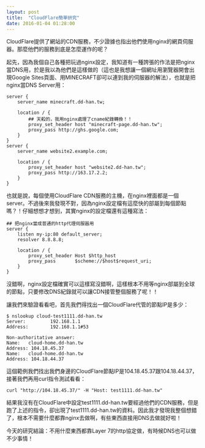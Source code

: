 ```yaml
---
layout: post
title:  "CloudFlare簡單研究" 
date: 2016-01-04 01:28:00
---
```

<!--
請依照以下格式填寫上面的發文標注
layout: post
title:  "你要的標題"
date:   20xx-xx-xx xx:xx:xx
-->
<!-- 內文  -->
CloudFlare提供了網站的CDN服務，不少證據也指出他們使用nginx的網頁伺服器。那麼他們的服務到底是怎麼運作的呢？

起先，因為我個自己各種把玩過nginx設定，我知道有一種誇張的作法是把nginx當DNS用，於是我以為他們是這樣做的（這也是我想讓一個網址用瀏覽器開會出現Google Sites頁面、用MINECRAFT卻可以連到我的伺服器的解法），也就是把nginx當DNS Server用：

    server {
        server_name minecraft.dd-han.tw;
        
        location / {
            ## 天殺的，我用nginx處理了cname紀錄轉換！！
            proxy_set_header host "minecraft-page.dd-han.tw";
            proxy_pass http://ghs.google.com;
        }
    }
    server {
        server_name website2.example.com;
        
        location / {
            proxy_set_header host "website2.dd-han.tw";
            proxy_pass http://163.17.2.2;
        }
    }

也就是說，每個使用CloudFlare CDN服務的主機，在nginx裡面都是一個server。不過後來我發現不對，因為nginx設定檔有這麼快的部屬到每個節點嗎？！仔細想想才想到，其實nginx的設定檔還有這種寫法：

    ## 把nginx當成普通的http代理伺服器用
    server {
        listen my-ip:80 default_server;
        resolver 8.8.8.8;
        
        location / {
            proxy_set_header Host $http_host
            proxy_pass       $scheme://$host$request_uri;
        }
    }


沒錯啊，nginx設定檔確實可以這樣寫沒錯啊，這樣根本不用等nginx部屬到全球的節點，只要修改DNS紀錄就可以讓CDN接管整個服務了呢！！

讓我們來驗證看看吧，首先我們得找出一個CloudFlare代管的節點IP是多少：

    $ nslookup cloud-test1111.dd-han.tw
    Server:         192.168.1.1
    Address:        192.168.1.1#53

    Non-authoritative answer:
    Name:   cloud-home.dd-han.tw
    Address: 104.18.45.37
    Name:   cloud-home.dd-han.tw
    Address: 104.18.44.37


這個範例我們找出我們身邊的CloudFlare節點IP是104.18.45.37跟104.18.44.37，接著我們再用curl指令測試看看：

    curl "http://104.18.45.37/" -H "Host: test1111.dd-han.tw"

結果我沒有在CloudFlare中設定test1111.dd-han.tw要經過他們的CDN服務，但是跑了上述的指令，卻出現了test1111.dd-han.tw的資料。因此我才發現我整個想錯了，根本不需要什麼都靠nginx去做啊，有些東西直接用DNS去做就好啦！

今天的研究結論：不用什麼東西都靠Layer 7的http協定做，有時候DNS也可以做不少事情！
